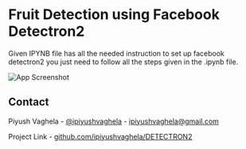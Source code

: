 # Fruit Detection using Facebook Detectron2
Given IPYNB file has all the needed instruction to set up facebook detectron2 you just need to follow all the steps given in the .ipynb file.

![App Screenshot](https://github.com/ipiyushvaghela/static/blob/main/detectron_demo.png?raw=true)

## Contact

Piyush Vaghela - [@ipiyushvaghela](https://twitter.com/ipiyushvaghela) - ipiyushvaghela@gmail.com

Project Link -  [github.com/ipiyushvaghela/DETECTRON2](https://github.com/ipiyushvaghela/DETECTRON2.git)